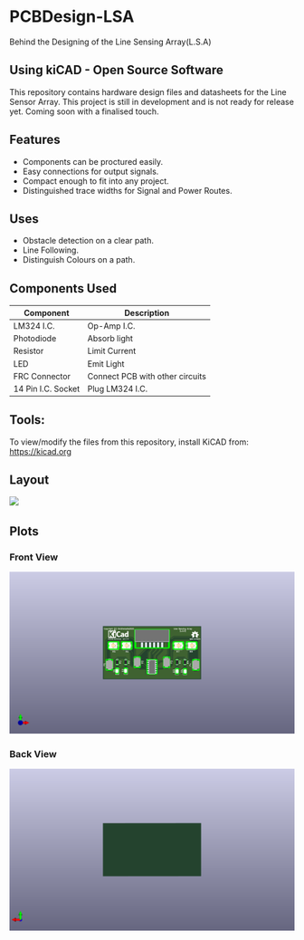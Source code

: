 # PCBDesign-LSA
  Behind the Designing of the Line Sensing Array(L.S.A)

## Using kiCAD - Open Source Software
This repository contains hardware design files and datasheets for the Line Sensor Array. This project is still in development and is not ready for release yet.
Coming soon with a finalised touch.

## Features
* Components can be proctured easily.
* Easy connections for output signals.
* Compact enough to fit into any project.
* Distinguished trace widths for Signal and Power Routes.
 
## Uses
* Obstacle detection on a clear path.
* Line Following.
* Distinguish Colours on a path.

## Components Used
Component | Description
--------- | -----------
LM324 I.C. | Op-Amp I.C.
Photodiode | Absorb light
Resistor | Limit Current
LED | Emit Light
FRC Connector | Connect PCB with other circuits
14 Pin I.C. Socket | Plug LM324 I.C.
  
## Tools:
To view/modify the files from this repository, install KiCAD from: https://kicad.org

## Layout
![](https://user-images.githubusercontent.com/84867886/138608243-4d894013-adde-44f1-b249-5ce8d1190c38.png)


## Plots

### Front View 
![Front view](https://github.com/omsheladia/PCBDesign-LSA-SMD-/blob/main/assets/LSA1FV.png)


### Back View
![Back View](https://github.com/omsheladia/PCBDesign-LSA-SMD-/blob/main/assets/LSA1bv.png)






